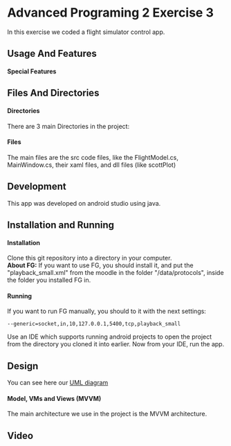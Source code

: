 # Advanced Programing 2 Exercise 3
In this exercise we coded a flight simulator control app.

## Usage And Features

#### Special Features ####


## Files And Directories
#### Directories
There are 3 main Directories in the project:  

#### Files
The main files are the src code files, like the FlightModel.cs, MainWindow.cs, their xaml files, and dll files (like scottPlot)

## Development
This app was developed on android studio using java.


## Installation and Running
#### Installation
Clone this git repository into a directory in your computer.  
**About FG:** If you want to use FG, you should install it, and put the "playback_small.xml" from the moodle in the folder "/data/protocols", inside the folder you installed FG in.
#### Running
If you want to run FG manually, you should to it with the next settings:
```
--generic=socket,in,10,127.0.0.1,5400,tcp,playback_small
```
Use an IDE which supports running android projects to open the project from the directory you cloned it into earlier. Now from your IDE, run the app.  

## Design
You can see here our [UML diagram]()
#### Model, VMs and Views (MVVM)
The main architecture we use in the project is the MVVM architecture.



## Video
